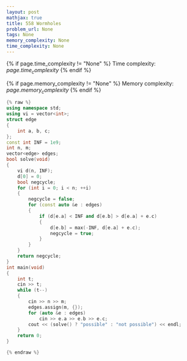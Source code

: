 ```yaml
---
layout: post
mathjax: true
title: 558 Wormholes
problem_url: None
tags: None
memory_complexity: None
time_complexity: None
---
```




{% if page.time_complexity != "None" %}
Time complexity: ${{ page.time_complexity }}$
{% endif %}

{% if page.memory_complexity != "None" %}
Memory complexity: ${{ page.memory_complexity }}$
{% endif %}

```cpp
{% raw %}
using namespace std;
using vi = vector<int>;
struct edge
{
    int a, b, c;
};
const int INF = 1e9;
int n, m;
vector<edge> edges;
bool solve(void)
{
    vi d(n, INF);
    d[0] = 0;
    bool negcycle;
    for (int i = 0; i < n; ++i)
    {
        negcycle = false;
        for (const auto &e : edges)
        {
            if (d[e.a] < INF and d[e.b] > d[e.a] + e.c)
            {
                d[e.b] = max(-INF, d[e.a] + e.c);
                negcycle = true;
            }
        }
    }
    return negcycle;
}
int main(void)
{
    int t;
    cin >> t;
    while (t--)
    {
        cin >> n >> m;
        edges.assign(m, {});
        for (auto &e : edges)
            cin >> e.a >> e.b >> e.c;
        cout << (solve() ? "possible" : "not possible") << endl;
    }
    return 0;
}

{% endraw %}
```